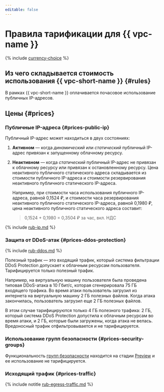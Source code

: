 ```yaml
---
editable: false
---
```


# Правила тарификации для {{ vpc-name }}

{% include [currency-choice](../_includes/pricing/currency-choice.md) %}

## Из чего складывается стоимость использования {{ vpc-short-name }} {#rules}

В рамках {{ vpc-short-name }} оплачивается почасовое использование публичных IP-адресов.

## Цены {#prices}

### Публичные IP-адреса {#prices-public-ip}

Публичный IP-адрес может находиться в двух состояниях:

1. **Активном** — когда _динамический_ или _статический_ публичный IP-адрес привязан к запущенному облачному ресурсу.
1. **Неактивном** — когда _статический_ публичный IP-адрес не привязан к облачному ресурсу или привязан к остановленному ресурсу. Цена неактивного публичного статического адреса складывается из стоимости публичного IP-адреса и стоимости резервирования неактивного публичного статического IP-адреса. 

   
   Например, при стоимости часа использования публичного IP-адреса, равной 0,1524 ₽, и стоимости часа резервирования неактивного публичного статического IP-адреса, равной 0,1980 ₽, цена неактивного публичного статического адреса составит:
   
   >0,1524 + 0,1980 = 0,3504 ₽ за час, вкл. НДС


{% include [rub-ip.md](../_pricing/vpc/rub-ip.md) %}



### Защита от DDoS-атак {#prices-ddos-protection}


{% include [rub-ddos.md](../_pricing/vpc/rub-ddos.md) %}



Полезный трафик — это входящий трафик, который система фильтрации DDoS Protection допускает к облачным ресурсам пользователя. Тарифицируется только полезный трафик.

Например, на виртуальную машину пользователя была проведена типовая DDoS-атака в 10 Гбит/с, которая сгенерировала 75 ГБ входящего трафика. Во время атаки пользователь загрузил из интернета на виртуальную машину 2 ГБ полезных файлов. Когда атака закончилась, пользователь загрузил еще 2 ГБ полезных файлов. 

В этом случае тарифицируются только 4 ГБ полезного трафика: 2 ГБ, который система DDoS Protection допустила к облачным ресурсам во время атаки, и 2 ГБ, которые были загружены, когда атака не велась. Вредоносный трафик отфильтровывается и не тарифицируется. 

### Использование групп безопасности {#prices-security-groups}

Функциональность [групп безопасности](concepts/security-groups.md) находится на стадии [Preview](../overview/concepts/launch-stages.md) и ее использование не тарифицируется.

### Исходящий трафик {#prices-traffic}


{% include notitle [rub-egress-traffic.md](../_pricing/rub-egress-traffic.md) %}


